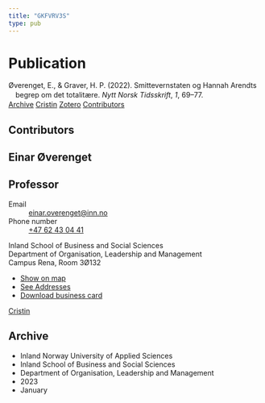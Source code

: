 ```yaml
---
title: "GKFVRV3S"
type: pub
---
```

<h1>Publication</h1>
<article id="csl-bib-container-GKFVRV3S" class="csl-bib-container">
  <div class="csl-bib-body" style="line-height: 1.35; padding-left: 1em; text-indent:-1em;">
  <div class="csl-entry">&#xD8;verenget, E., &amp; Graver, H. P. (2022). Smittevernstaten og Hannah Arendts begrep om det totalit&#xE6;re. <i>Nytt Norsk Tidsskrift</i>, <i>1</i>, 69&#x2013;77.</div>
</div>
  <div class="csl-bib-buttons">
    <a href="#taxonomy-article-GKFVRV3S" class="csl-bib-button">Archive</a>
    <a href="https://app.cristin.no/results/show.jsf?id=2101762" alt="Cristin URL" class="csl-bib-button">Cristin</a>
    <a href="http://zotero.org/groups/5402882/items/GKFVRV3S" alt="Zotero URL" class="csl-bib-button">Zotero</a>
    <a href="#contributors-article-GKFVRV3S" class="csl-bib-button">Contributors</a>
  </div>
  <div id="csl-bib-meta-container-GKFVRV3S"></div>
</article>
<div id="csl-bib-meta-GKFVRV3S" class="csl-bib-meta">
  <article id="contributors-article-GKFVRV3S" class="contributors-article">
    <h1>Contributors</h1>
    <div class="personas"> <div class="vrtx-hinn-person-card"> <div class="photo"> <i class="lar la-user-circle missing-person"></i> </div> <div class="info"> <hgroup><h1>Einar Øverenget</h1> <h2>Professor</h2> </hgroup><dl> <dt>Email</dt> <dd> <a href="mailto:einar.overenget@inn.no">einar.overenget@inn.no</a> </dd> <dt>Phone number</dt> <dd><a href="tel:+4762430441"> +47 62 43 04 41 </a></dd> </dl> <p> Inland School of Business and Social Sciences<br> Department of Organisation, Leadership and Management<br> Campus Rena, Room 3Ø132 </p> <ul class="vrtx-hinn-links"> <li><a href="https://www.google.com/maps?q=61.13620,11.37454">Show on map</a></li> <li><a href="https://www.inn.no/english/find-an-employee/einar-overenget.html#vrtx-hinn-addresses">See Addresses</a></li> <li><a href="https://www.inn.no/english/find-an-employee/einar-overenget.html?vrtx=vcf">Download business card</a></li> </ul> </div> </div> <a href="https://app.cristin.no/persons/show.jsf?id=602971" alt="Cristin URL" class="personas-cristin">Cristin</a> </div>
  </article>
  <article id="taxonomy-article-GKFVRV3S" class="taxonomy-article">
    <h1>Archive</h1>
    <ul>
      <li>Inland Norway University of Applied Sciences</li>
      <li>Inland School of Business and Social Sciences</li>
      <li>Department of Organisation, Leadership and Management</li>
      <li>2023</li>
      <li>January</li>
    </ul>
  </article>
</div>
